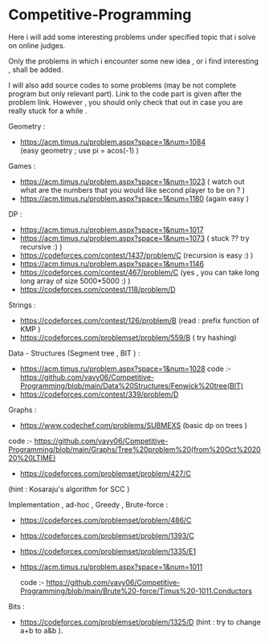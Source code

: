 # Competitive-Programming
Here i will add some interesting problems under specified topic that i solve on online judges.   

Only the problems in which i encounter some new idea , or i find interesting , shall be added.

I will also add source codes to some problems (may be not complete program but only relevant part).
Link to the code part is given after the problem link. However , you should only check that out in case you are really stuck for a while .


Geometry :
*  https://acm.timus.ru/problem.aspx?space=1&num=1084   
   (easy geometry ; use pi = acos(-1)  )
 
 
 Games :
 *  https://acm.timus.ru/problem.aspx?space=1&num=1023
   ( watch out what are the numbers that you would like second player to be  on ? )
  * https://acm.timus.ru/problem.aspx?space=1&num=1180   (again easy )
  
  
  DP :
  *  https://acm.timus.ru/problem.aspx?space=1&num=1017
  *  https://acm.timus.ru/problem.aspx?space=1&num=1073   ( stuck ??  try recursive :)   )
  *  https://codeforces.com/contest/1437/problem/C        (recursion is easy :)     ) 
  *  https://acm.timus.ru/problem.aspx?space=1&num=1146    
  *   https://codeforces.com/contest/467/problem/C (yes , you can take long long array of size 5000*5000 :)    )     
  *   https://codeforces.com/contest/118/problem/D
  
  
  Strings :
   *  https://codeforces.com/contest/126/problem/B  (read : prefix function of KMP )  
   *  https://codeforces.com/problemset/problem/559/B  ( try hashing)
  
 
 Data - Structures (Segment tree , BIT ) :
 *   https://acm.timus.ru/problem.aspx?space=1&num=1028
  code :-  https://github.com/vavy06/Competitive-Programming/blob/main/Data%20Structures/Fenwick%20tree(BIT)
  *   https://codeforces.com/contest/339/problem/D
  
  
  Graphs  :
  *  https://www.codechef.com/problems/SUBMEXS    (basic dp on trees )
  
   code :-  https://github.com/vavy06/Competitive-Programming/blob/main/Graphs/Tree%20problem%20(from%20Oct%202020%20LTIME)

  *  https://codeforces.com/problemset/problem/427/C
  
  (hint : Kosaraju's algorithm for SCC )


 Implementation , ad-hoc , Greedy , Brute-force :
 *  https://codeforces.com/problemset/problem/486/C
 *  https://codeforces.com/problemset/problem/1393/C
 *  https://codeforces.com/problemset/problem/1335/E1
 *  https://acm.timus.ru/problem.aspx?space=1&num=1011
 
      code :- https://github.com/vavy06/Competitive-Programming/blob/main/Brute%20-force/Timus%20-1011.Conductors  
      
      

 Bits :
 * https://codeforces.com/problemset/problem/1325/D 
 (hint : try to change a+b to a&b ).
 
